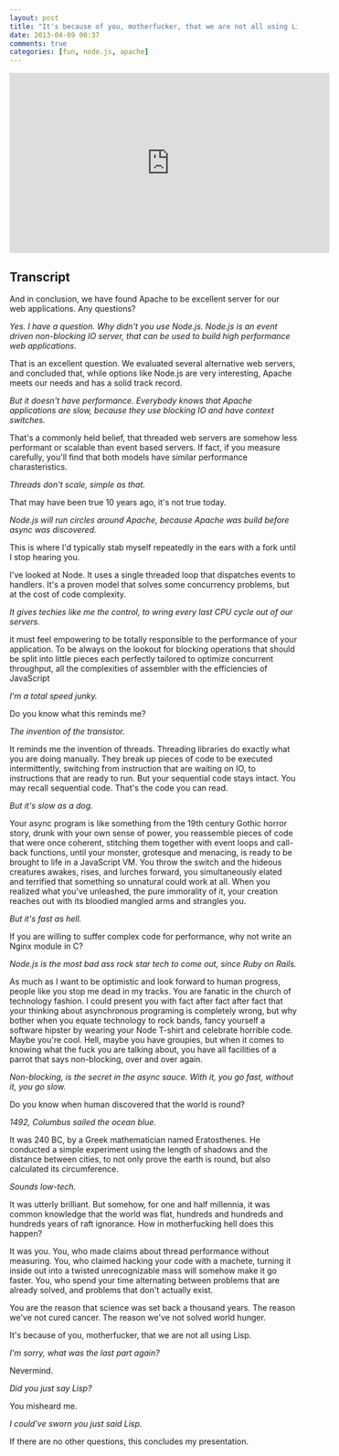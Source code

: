 ```yaml
---
layout: post
title: "It's because of you, motherfucker, that we are not all using Lisp."
date: 2013-04-09 00:37
comments: true
categories: [fun, node.js, apache]
---
```


<iframe width="560" height="315" src="http://www.youtube.com/embed/bzkRVzciAZg" frameborder="0" allowfullscreen></iframe>

Transcript
----------

And in conclusion, we have found Apache to be excellent server for our web applications. Any questions?

_Yes. I have a question. Why didn't you use Node.js. Node.js is an event driven non-blocking IO server, that can be used to build high performance web applications._

That is an excellent question. We evaluated several alternative web servers, and concluded that, while options like Node.js are very interesting, Apache meets our needs and has a solid track record.

_But it doesn't have performance. Everybody knows that Apache applications are slow, because they use blocking IO and have context switches._

That's a commonly held belief, that threaded web servers are somehow less performant or scalable than event based servers. If fact, if you measure carefully, you'll find that both models have similar performance charasteristics.

_Threads don't scale, simple as that._

That may have been true 10 years ago, it's not true today.

_Node.js will run circles around Apache, because Apache was build before async was discovered._

This is where I'd typically stab myself repeatedly in the ears with a fork until I stop hearing you.

I've looked at Node. It uses a single threaded loop that dispatches events to handlers. It's a proven model that solves some concurrency problems, but at the cost of code complexity.

_It gives techies like me the control, to wring every last CPU cycle out of our servers._

it must feel empowering to be totally responsible to the performance of your application. To be always on the lookout for blocking operations that should be split into little pieces each perfectly tailored to optimize concurrent throughput, all the complexities of assembler with the efficiencies of JavaScript

_I'm a total speed junky._

Do you know what this reminds me?

_The invention of the transistor._

It reminds me the invention of threads. Threading libraries do exactly what you are doing manually. They break up pieces of code to be executed intermittently, switching from instruction that are waiting on IO, to instructions that are ready to run. But your sequential code stays intact. You may recall sequential code. That's the code you can read.

_But it's slow as a dog._

Your async program is like something from the 19th century Gothic horror story, drunk with your own sense of power, you reassemble pieces of code that were once coherent, stitching them together with event loops and call-back functions, until your monster, grotesque and menacing, is ready to be brought to life in a JavaScript VM. You throw the switch and the hideous creatures awakes, rises, and lurches forward, you simultaneously elated and terrified that something so unnatural could work at all. When you realized what you've unleashed, the pure immorality of it, your creation reaches out with its bloodied mangled arms and strangles you.

_But it's fast as hell._

If you are willing to suffer complex code for performance, why not write an Nginx module in C?

_Node.js is the most bad ass rock star tech to come out, since Ruby on Rails._

As much as I want to be optimistic and look forward to human progress, people like you stop me dead in my tracks. You are fanatic in the church of technology fashion. I could present you with fact after fact after fact that your thinking about asynchronous programing is completely wrong, but why bother when you equate technology to rock bands, fancy yourself a software hipster by wearing your Node T-shirt and celebrate horrible code. Maybe you're cool. Hell, maybe you have groupies, but when it comes to knowing what the fuck you are talking about, you have all facilities of a parrot that says non-blocking, over and over again.

_Non-blocking, is the secret in the async sauce. With it, you go fast, without it, you go slow._

Do you know when human discovered that the world is round?

_1492, Columbus sailed the ocean blue._

It was 240 BC, by a Greek mathematician named Eratosthenes. He conducted a simple experiment using the length of shadows and the distance between cities, to not only prove the earth is round, but also calculated its circumference.

_Sounds low-tech._

It was utterly brilliant. But somehow, for one and half millennia, it was common knowledge that the world was flat, hundreds and hundreds and hundreds years of raft ignorance. How in motherfucking hell does this happen?

It was you. You, who made claims about thread performance without measuring. You, who claimed hacking your code with a machete, turning it inside out into a twisted unrecognizable mass will somehow make it go faster. You, who spend your time alternating between problems that are already solved, and problems that don't actually exist.

You are the reason that science was set back a thousand years. The reason we've not cured cancer. The reason we've not solved world hunger.

It's because of you, motherfucker, that we are not all using Lisp.

_I'm sorry, what was the last part again?_

Nevermind.

_Did you just say Lisp?_

You misheard me.

_I could've sworn you just said Lisp._

If there are no other questions, this concludes my presentation.





